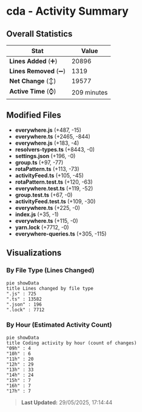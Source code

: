 # cda - Activity Summary 

## Overall Statistics

| Stat                   | Value                                                             |
| ---------------------- | ----------------------------------------------------------------- |
| **Lines Added** (➕)   | 20896                                          |
| **Lines Removed** (➖) | 1319                                        |
| **Net Change** (↕)    | 19577                |
| **Active Time** (⌚)   | 209 minutes |


## Modified Files
- **everywhere.js** (+487, -15)
- **everywhere.ts** (+2465, -844)
- **everywhere.js** (+183, -4)
- **resolvers-types.ts** (+8443, -0)
- **settings.json** (+196, -0)
- **group.ts** (+97, -77)
- **rotaPattern.ts** (+113, -73)
- **activityFeed.ts** (+105, -45)
- **rotaPattern.test.ts** (+120, -63)
- **everywhere.test.ts** (+119, -52)
- **group.test.ts** (+67, -0)
- **activityFeed.test.ts** (+109, -30)
- **everywhere.ts** (+225, -0)
- **index.js** (+35, -1)
- **everywhere.ts** (+115, -0)
- **yarn.lock** (+7712, -0)
- **everywhere-queries.ts** (+305, -115)

## Visualizations

### By File Type (Lines Changed)

```mermaid
pie showData
title Lines changed by file type
".js" : 725
".ts" : 13582
".json" : 196
".lock" : 7712
```

### By Hour (Estimated Activity Count)

```mermaid
pie showData
title Coding activity by hour (count of changes)
"09h" : 4
"10h" : 6
"11h" : 20
"12h" : 29
"13h" : 33
"14h" : 24
"15h" : 7
"16h" : 7
"17h" : 7
```


> **Last Updated:** 29/05/2025, 17:14:44
